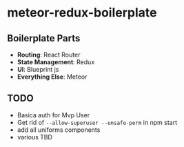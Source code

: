 # meteor-redux-boilerplate

## Boilerplate Parts
- **Routing**: React Router
- **State Management**: Redux
- **UI**: Blueprint js
- **Everything Else**: Meteor

## TODO
- Basica auth for Mvp User
- Get rid of `--allow-superuser --unsafe-perm` in npm start
- add all uniforms components
- various TBD